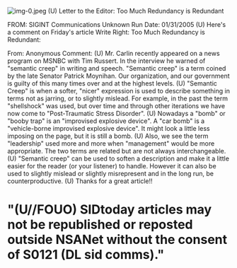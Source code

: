 ![img-0.jpeg](img-0.jpeg)
(U) Letter to the Editor: Too Much Redundancy is Redundant

FROM: SIGINT Communications
Unknown
Run Date: 01/31/2005
(U) Here's a comment on Friday's article Write Right: Too Much Redundancy is Redundant:

From: Anonymous
Comment: (U) Mr. Carlin recently appeared on a news program on MSNBC with Tim Russert. In the interview he warned of "semantic creep" in writing and speech. "Semantic creep" is a term coined by the late Senator Patrick Moynihan. Our organization, and our government is guilty of this many times over and at the highest levels.
(U) "Semantic Creep" is when a softer, "nicer" expression is used to describe something in terms not as jarring, or to slightly mislead. For example, in the past the term "shellshock" was used, but over time and through other iterations we have now come to "Post-Traumatic Stress Disorder".
(U) Nowadays a "bomb" or "booby trap" is an "improvised explosive device". A "car bomb" is a "vehicle-borne improvised explosive device". It might look a little less imposing on the page, but it is still a bomb.
(U) Also, we see the term "leadership" used more and more when "management" would be more appropriate. The two terms are related but are not always interchangeable.
(U) "Semantic creep" can be used to soften a description and make it a little easier for the reader (or your listener) to handle. However it can also be used to slightly mislead or slightly misrepresent and in the long run, be counterproductive.
(U) Thanks for a great article!!

# "(U//FOUO) SIDtoday articles may not be republished or reposted outside NSANet without the consent of S0121 (DL sid comms)."
